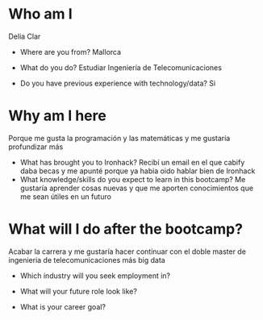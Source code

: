 # Who am I
Delia Clar

* Where are you from? Mallorca

* What do you do?
Estudiar Ingeniería de Telecomunicaciones
* Do you have previous experience with technology/data? 
Si

# Why am I here
Porque me gusta la programación y las matemáticas y me gustaría profundizar más

* What has brought you to Ironhack? 
Recibí un email en el que cabify daba becas y me apunté porque ya habia oido hablar bien de Ironhack
* What knowledge/skills do you expect to learn in this bootcamp?
Me gustaría aprender cosas nuevas y que me aporten conocimientos que me sean útiles en un futuro

# What will I do after the bootcamp?
Acabar la carrera y me gustaría hacer continuar con el doble master de ingenieria de telecomunicaciones más big data

* Which industry will you seek employment in?

* What will your future role look like?

* What is your career goal?
